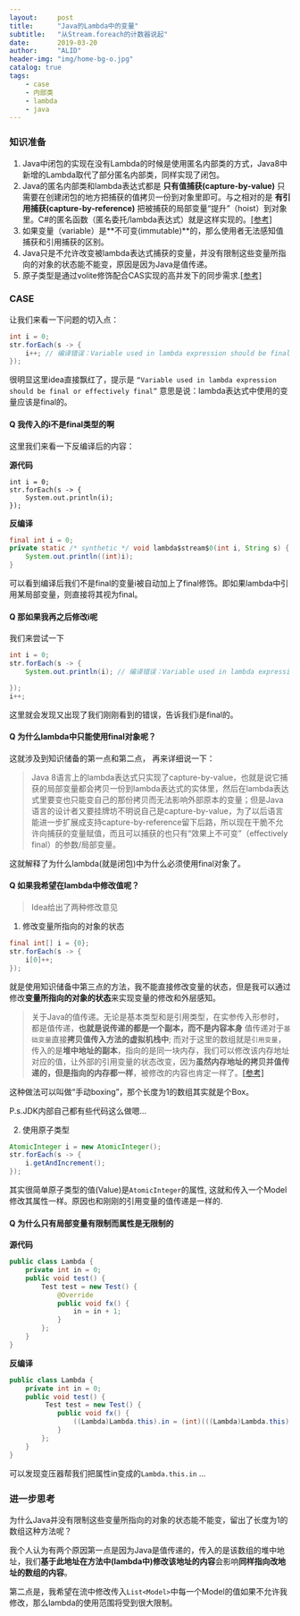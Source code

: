 ```yaml
---
layout:     post
title:      "Java的Lambda中的变量"
subtitle:   "从Stream.foreach的计数器说起"
date:       2019-03-20
author:     "ALID"
header-img: "img/home-bg-o.jpg"
catalog: true
tags:
    - case
    - 内部类
    - lambda
    - java
---
```


### 知识准备
1. Java中闭包的实现在没有Lambda的时候是使用匿名内部类的方式，Java8中新增的Lambda取代了部分匿名内部类，同样实现了闭包。
2. Java的匿名内部类和lambda表达式都是 **只有值捕获(capture-by-value)** 只需要在创建闭包的地方把捕获的值拷贝一份到对象里即可。与之相对的是 **有引用捕获(capture-by-reference)** 把被捕获的局部变量“提升”（hoist）到对象里。C#的匿名函数（匿名委托/lambda表达式）就是这样实现的。[[参考]](https://www.zhihu.com/question/28190927/answer/39786939)
3. 如果变量（variable）是**不可变(immutable)**的，那么使用者无法感知值捕获和引用捕获的区别。
4. Java只是不允许改变被lambda表达式捕获的变量，并没有限制这些变量所指向的对象的状态能不能变，原因是因为Java是值传递。
5. 原子类型是通过volite修饰配合CAS实现的高并发下的同步需求.[[参考]](https://juejin.im/post/5a73cbbff265da4e807783f5)

### CASE
让我们来看一下问题的切入点：
```java
int i = 0;
str.forEach(s -> {
    i++; // 编译错误：Variable used in lambda expression should be final or effectively final
});
```

很明显这里idea直接飘红了，提示是 `“Variable used in lambda expression should be final or effectively final”` 意思是说：lambda表达式中使用的变量应该是final的。 

#### Q 我传入的i不是final类型的啊
这里我们来看一下反编译后的内容：

**源代码**
```
int i = 0;
str.forEach(s -> {
    System.out.println(i);
});
```
**反编译**
```java
final int i = 0;
private static /* synthetic */ void lambda$stream$0(int i, String s) {
    System.out.println((int)i);
}
```
可以看到编译后我们不是final的变量i被自动加上了final修饰。即如果lambda中引用某局部变量，则直接将其视为final。

#### Q  那如果我再之后修改i呢
我们来尝试一下
```java
int i = 0;
str.forEach(s -> {
    System.out.println(i); // 编译错误：Variable used in lambda expression should be final or effectively final

});
i++;
```

这里就会发现又出现了我们刚刚看到的错误，告诉我们i是final的。

#### Q 为什么lambda中只能使用final对象呢？

这就涉及到知识储备的第一点和第二点， 再来详细说一下：
> Java 8语言上的lambda表达式只实现了capture-by-value，也就是说它捕获的局部变量都会拷贝一份到lambda表达式的实体里，然后在lambda表达式里要变也只能变自己的那份拷贝而无法影响外部原本的变量；但是Java语言的设计者又要挂牌坊不明说自己是capture-by-value，为了以后语言能进一步扩展成支持capture-by-reference留下后路，所以现在干脆不允许向捕获的变量赋值，而且可以捕获的也只有“效果上不可变”（effectively final）的参数/局部变量。

这就解释了为什么lambda(就是闭包)中为什么必须使用final对象了。

#### Q 如果我希望在lambda中修改值呢？
> Idea给出了两种修改意见

1.  修改变量所指向的对象的状态
```java
final int[] i = {0};
str.forEach(s -> {
    i[0]++;
});
```
就是使用知识储备中第三点的方法，我不能直接修改变量的状态，但是我可以通过修改**变量所指向的对象的状态**来实现变量的修改和外层感知。

> 关于Java的值传递。无论是基本类型和是引用类型，在实参传入形参时，都是值传递，**也就是说传递的都是一个副本，而不是内容本身** 值传递对于`基础变量`直接**拷贝值传入方法的虚拟机栈中**; 而对于这里的数组就是`引用变量`，传入的是**堆中地址的副本**，指向的是同一块内存，我们可以修改该内存地址对应的值，让外部的引用变量的状态改变，因为**虽然内存地址的拷贝并值传递的，但是指向的内存都一样**，被修改的内容也肯定一样了。[[参考]](https://juejin.im/post/5bce68226fb9a05ce46a0476)

这种做法可以叫做“手动boxing”，那个长度为1的数组其实就是个Box。

P.s.JDK内部自己都有些代码这么做嗯…

2. 使用原子类型
```java
AtomicInteger i = new AtomicInteger();
str.forEach(s -> {
    i.getAndIncrement();
});
```
其实很简单原子类型的值(Value)是`AtomicInteger`的属性, 这就和传入一个Model修改其属性一样。原因也和刚刚的引用变量的值传递是一样的.

#### Q 为什么只有局部变量有限制而属性是无限制的

 **源代码**
```java
public class Lambda {
    private int in = 0;
    public void test() {
        Test test = new Test() {
            @Override
            public void fx() {
                in = in + 1;
            }
        };
    }
}

```
**反编译**
```java
public class Lambda {
    private int in = 0;
    public void test() {
         Test test = new Test() {
            public void fx() {
                ((Lambda)Lambda.this).in = (int)(((Lambda)Lambda.this).in + 1);
            }
        };
    }
}
```
可以发现变压器帮我们把属性in变成的`Lambda.this.in` 
…

### 进一步思考
为什么Java并没有限制这些变量所指向的对象的状态能不能变，留出了长度为1的数组这种方法呢？

我个人认为有两个原因第一点是因为Java是值传递的，传入的是该数组的堆中地址，我们**基于此地址在方法中(lambda中)修改该地址的内容**会影响**同样指向改地址的数组的内容**。

第二点是，我希望在流中修改传入`List<Model>`中每一个Model的值如果不允许我修改，那么lambda的使用范围将受到很大限制。





